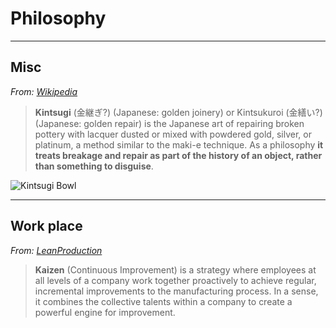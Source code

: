 # Philosophy

---

## Misc

*From: [Wikipedia](https://en.wikipedia.org/wiki/Kintsugi)*

> **Kintsugi** (金継ぎ?) (Japanese: golden joinery) or Kintsukuroi (金繕い?) (Japanese: golden repair) is the Japanese art of repairing broken pottery with lacquer dusted or mixed with powdered gold, silver, or platinum, a method similar to the maki-e technique. As a philosophy **it treats breakage and repair as part of the history of an object, rather than something to disguise**.

![Kintsugi Bowl](https://diotesterie.files.wordpress.com/2016/02/kintsugi.jpg)

---

## Work place

*From: [LeanProduction](http://www.leanproduction.com/kaizen.html)*

> **Kaizen** (Continuous Improvement) is a strategy where employees at all levels of a company work together proactively to achieve regular, incremental improvements to the manufacturing process. In a sense, it combines the collective talents within a company to create a powerful engine for improvement.
